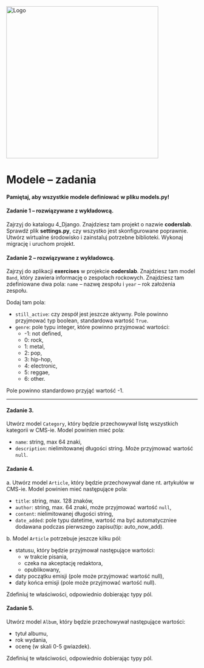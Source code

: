 <img alt="Logo" src="http://coderslab.pl/svg/logo-coderslab.svg" width="400">

# Modele &ndash; zadania

#### Pamiętaj, aby wszystkie modele definiować w pliku **models.py**!

#### Zadanie 1 &ndash; rozwiązywane z wykładowcą.

Zajrzyj do katalogu 4_Django. Znajdziesz tam projekt o nazwie **coderslab**. Sprawdź plik **settings.py**, czy wszystko jest skonfigurowane poprawnie. Utwórz wirtualne środowisko i zainstaluj potrzebne biblioteki. Wykonaj migrację i uruchom projekt.

#### Zadanie 2 &ndash; rozwiązywane z wykładowcą.

Zajrzyj do aplikacji **exercises** w projekcie **coderslab**. Znajdziesz tam model `Band`, który zawiera informację o zespołach rockowych. Znajdziesz tam zdefiniowane dwa pola: `name` &ndash; nazwę zespołu i `year` &ndash; rok założenia zespołu.

Dodaj tam pola:
* `still_active`: czy zespół jest jeszcze aktywny. Pole powinno przyjmować typ boolean, standardowa wartość `True`.
* `genre`: pole typu integer, które powinno przyjmować wartości:
    * -1: not defined,
    * 0: rock,
    * 1: metal,
    * 2: pop,
    * 3: hip-hop,
    * 4: electronic,
    * 5: reggae,
    * 6: other.

Pole powinno standardowo przyjąć wartość -1.

---

#### Zadanie 3.

Utwórz model `Category`, który będzie przechowywał listę wszystkich kategorii w CMS-ie. Model powinien mieć pola: 
* `name`: string, max 64 znaki,
* `description`: nielimitowanej długości string. Może przyjmować wartość `null`.

#### Zadanie 4.

a. Utwórz model `Article`, który będzie przechowywał dane nt. artykułów w CMS-ie. Model powinien mieć następujące pola:
* `title`: string, max. 128 znaków,
* `author`: string, max. 64 znaki, może przyjmować wartość `null`,
* `content`: nielimitowanej długości string,
* `date_added`: pole typu datetime, wartość ma być automatyczniee dodawana podczas pierwszego zapisu(tip: auto_now_add).

b. Model `Article` potrzebuje jeszcze kilku pól: 
* statusu, który będzie przyjmował następujące wartości:
    * w trakcie pisania,
    * czeka na akceptację redaktora,
    * opublikowany,
* daty początku emisji (pole może przyjmować wartość null),
* daty końca emisji (pole może przyjmować wartość null).

Zdefiniuj te właściwości, odpowiednio dobierając typy pól.

#### Zadanie 5.

Utwórz model `Album`, który będzie przechowywał następujące wartości:
* tytuł albumu,
* rok wydania,
* ocenę (w skali 0-5 gwiazdek).

Zdefiniuj te właściwości, odpowiednio dobierając typy pól.
